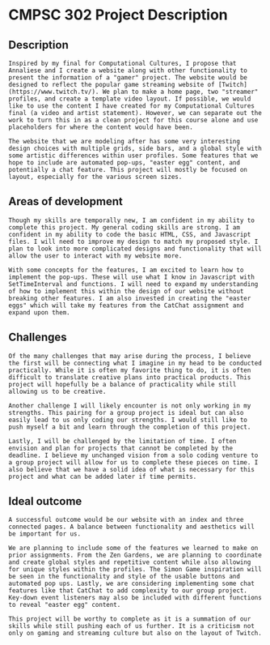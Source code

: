 # CMPSC 302 Project Description

## Description

    Inspired by my final for Computational Cultures, I propose that Annaliese and I create a website along with other functionality to present the information of a "gamer" project. The website would be designed to reflect the popular game streaming website of [Twitch](https://www.twitch.tv/). We plan to make a home page, two "streamer" profiles, and create a template video layout. If possible, we would like to use the content I have created for my Computational Cultures final (a video and artist statement). However, we can separate out the work to turn this in as a clean project for this course alone and use placeholders for where the content would have been.

    The website that we are modeling after has some very interesting design choices with multiple grids, side bars, and a global style with some artistic differences within user profiles. Some features that we hope to include are automated pop-ups, "easter egg" content, and potentially a chat feature. This project will mostly be focused on layout, especially for the various screen sizes.

## Areas of development

    Though my skills are temporally new, I am confident in my ability to complete this project. My general coding skills are strong. I am confident in my ability to code the basic HTML, CSS, and Javascript files. I will need to improve my design to match my proposed style. I plan to look into more complicated designs and functionality that will allow the user to interact with my website more. 

    With some concepts for the features, I am excited to learn how to implement the pop-ups. These will use what I know in Javascript with SetTimeInterval and functions. I will need to expand my understanding of how to implement this within the design of our website without breaking other features. I am also invested in creating the "easter eggs" which will take my features from the CatChat assignment and expand upon them.

## Challenges

    Of the many challenges that may arise during the process, I believe the first will be connecting what I imagine in my head to be conducted practically. While it is often my favorite thing to do, it is often difficult to translate creative plans into practical products. This project will hopefully be a balance of practicality while still allowing us to be creative.

    Another challenge I will likely encounter is not only working in my strengths. This pairing for a group project is ideal but can also easily lead to us only coding our strengths. I would still like to push myself a bit and learn through the completion of this project.

    Lastly, I will be challenged by the limitation of time. I often envision and plan for projects that cannot be completed by the deadline. I believe my unchanged vision from a solo coding venture to a group project will allow for us to complete these pieces on time. I also believe that we have a solid idea of what is necessary for this project and what can be added later if time permits.

## Ideal outcome

    A successful outcome would be our website with an index and three connected pages. A balance between functionality and aesthetics will be important for us. 

    We are planning to include some of the features we learned to make on prior assignments. From the Zen Gardens, we are planning to coordinate and create global styles and repetitive content while also allowing for unique styles within the profiles. The Simon Game inspiration will be seen in the functionality and style of the usable buttons and automated pop ups. Lastly, we are considering implementing some chat features like that CatChat to add complexity to our group project. Key-down event listeners may also be included with different functions to reveal "easter egg" content.

    This project will be worthy to complete as it is a summation of our skills while still pushing each of us further. It is a criticism not only on gaming and streaming culture but also on the layout of Twitch. 